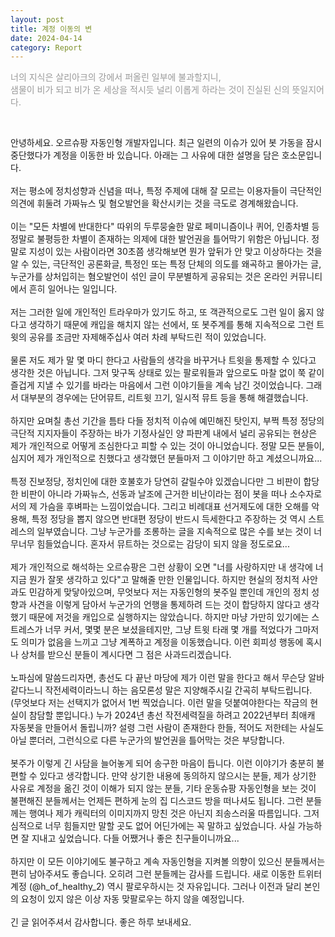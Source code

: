 ```yaml
---
layout: post
title: 계정 이동의 변
date: 2024-04-14
category: Report
---
```

<p style="color:#999;">너의 지식은 살리아크의 강에서 퍼올린 일부에 불과할지니, <br>
샘물이 비가 되고 비가 온 세상을 적시듯 널리 이롭게 하라는 것이 진실된 신의 뜻일지어다. <br> </p>
<br>

안녕하세요. 오르슈팡 자동인형 개발자입니다. 최근 일련의 이슈가 있어 봇 가동을 잠시 중단했다가 계정을 이동한 바 있습니다. 아래는 그 사유에 대한 설명을 담은 호소문입니다. <br>
<br>
저는 평소에 정치성향과 신념을 떠나, 특정 주제에 대해 잘 모르는 이용자들이 극단적인 의견에 휘둘려 가짜뉴스 및 혐오발언을 확산시키는 것을 극도로 경계해왔습니다. <br>
 <br>
이는 "모든 차별에 반대한다" 따위의 두루뭉술한 말로 페미니즘이나 퀴어, 인종차별 등 정말로 불평등한 차별이 존재하는 의제에 대한 발언권을 틀어막기 위함은 아닙니다. 정말로 지성이 있는 사람이라면 30초쯤 생각해보면 뭔가 앞뒤가 안 맞고 이상하다는 것을 알 수 있는, 극단적인 공론화글, 특정인 또는 특정 단체의 의도를 왜곡하고 몰아가는 글, 누군가를 상처입히는 혐오발언이 섞인 글이 무분별하게 공유되는 것은 온라인 커뮤니티에서 흔히 일어나는 일입니다. <br>
 <br>
저는 그러한 일에 개인적인 트라우마가 있기도 하고, 또 객관적으로도 그런 일이 옳지 않다고 생각하기 때문에 캐입을 해치지 않는 선에서, 또 봇주계를 통해 지속적으로 그런 트윗의 공유를 조금만 자제해주십사 여러 차례 부탁드린 적이 있었습니다. <br>
 <br>
물론 저도 제가 말 몇 마디 한다고 사람들의 생각을 바꾸거나 트윗을 통제할 수 있다고 생각한 것은 아닙니다. 그저 맞구독 상태로 있는 팔로워들과 앞으로도 마찰 없이 쭉 같이 즐겁게 지낼 수 있기를 바라는 마음에서 그런 이야기들을 계속 남긴 것이었습니다. 그래서 대부분의 경우에는 단어뮤트, 리트윗 끄기, 일시적 뮤트 등을 통해 해결했습니다. <br>
 <br>
하지만 요며칠 총선 기간을 틈타 다들 정치적 이슈에 예민해진 탓인지, 부쩍 특정 정당의 극단적 지지자들이 주장하는 바가 기정사실인 양 파판계 내에서 널리 공유되는 현상은 제가 개인적으로 어떻게 조심한다고 피할 수 있는 것이 아니었습니다. 정말 모든 분들이, 심지어 제가 개인적으로 친했다고 생각했던 분들마저 그 이야기만 하고 계셨으니까요... <br>
 <br>
특정 진보정당, 정치인에 대한 호불호가 당연히 갈릴수야 있겠습니다만 그 비판이 합당한 비판이 아니라 가짜뉴스, 선동과 날조에 근거한 비난이라는 점이 봇을 떠나 소수자로서의 제 가슴을 후벼파는 느낌이었습니다. 그리고 비례대표 선거제도에 대한 오해를 악용해, 특정 정당을 뽑지 않으면 반대편 정당이 반드시 득세한다고 주장하는 것 역시 스트레스의 일부였습니다. 그냥 누군가를 조롱하는 글을 지속적으로 많은 수를 보는 것이 너무너무 힘들었습니다. 혼자서 뮤트하는 것으로는 감당이 되지 않을 정도로요... <br>
 <br>
제가 개인적으로 해석하는 오르슈팡은 그런 상황이 오면 "너를 사랑하지만 내 생각에 너 지금 뭔가 잘못 생각하고 있다"고 말해줄 만한 인물입니다. 하지만 현실의 정치적 사안과도 민감하게 맞닿아있으며, 무엇보다 저는 자동인형의 봇주일 뿐인데 개인의 정치 성향과 사견을 이렇게 담아서 누군가의 언행을 통제하려 드는 것이 합당하지 않다고 생각했기 때문에 저것을 캐입으로 실행하지는 않았습니다. 하지만 마냥 가만히 있기에는 스트레스가 너무 커서, 몇몇 분은 보셨을테지만, 그냥 트윗 타래 몇 개를 적었다가 그마저도 의미가 없음을 느끼고 그냥 계폭하고 계정을 이동했습니다. 이런 회피성 행동에 혹시나 상처를 받으신 분들이 계시다면 그 점은 사과드리겠습니다. <br>
 <br>
노파심에 말씀드리자면, 총선도 다 끝난 마당에 제가 이런 말을 한다고 해서 무슨당 알바같다느니 작전세력이라느니 하는 음모론성 말은 지양해주시길 간곡히 부탁드립니다. (무엇보다 저는 선택지가 없어서 1번 찍었습니다. 이런 말을 덧붙여야한다는 작금의 현실이 참담할 뿐입니다.) 누가 2024년 총선 작전세력질을 하려고 2022년부터 최애캐 자동봇을 만들어서 돌립니까? 설령 그런 사람이 존재한다 한들, 적어도 저한테는 사실도 아닐 뿐더러, 그런식으로 다른 누군가의 발언권을 틀어막는 것은 부당합니다. <br>
 <br>
봇주가 이렇게 긴 사담을 늘어놓게 되어 송구한 마음이 듭니다. 이런 이야기가 충분히 불편할 수 있다고 생각합니다. 만약 상기한 내용에 동의하지 않으시는 분들, 제가 상기한 사유로 계정을 옮긴 것이 이해가 되지 않는 분들, 기타 운동슈팡 자동인형을 보는 것이 불편해진 분들께서는 언제든 편하게 눈의 집 디스코드 방을 떠나셔도 됩니다. 그런 분들께는 행여나 제가 캐릭터의 이미지까지 망친 것은 아닌지 죄송스러울 따름입니다. 그저 심적으로 너무 힘들지만 말할 곳도 없어 어딘가에는 꼭 말하고 싶었습니다. 사실 가능하면 잘 지내고 싶었습니다. 다들 어쨌거나 좋은 친구들이니까요... <br>
 <br>
하지만 이 모든 이야기에도 불구하고 계속 자동인형을 지켜볼 의향이 있으신 분들께서는 편히 남아주셔도 좋습니다. 오히려 그런 분들께는 감사를 드립니다. 새로 이동한 트위터 계정 (@h_of_healthy_2) 역시 팔로우하시는 것 자유입니다. 그러나 이전과 달리 본인의 요청이 있지 않은 이상 자동 맞팔로우는 하지 않을 예정입니다. <br>
 <br>
긴 글 읽어주셔서 감사합니다. 좋은 하루 보내세요.
